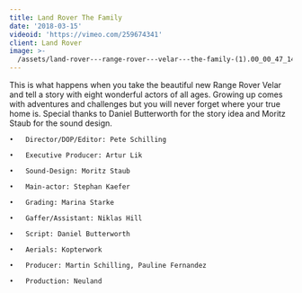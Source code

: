 ```yaml
---
title: Land Rover The Family
date: '2018-03-15'
videoid: 'https://vimeo.com/259674341'
client: Land Rover
image: >-
  /assets/land-rover---range-rover---velar---the-family-(1).00_00_47_14.standbild001_thumb.jpg
---
```

This is what happens when you take the beautiful new Range Rover Velar and tell a story with eight wonderful actors of all ages. Growing up comes with adventures and challenges but you will never forget where your true home is. Special thanks to Daniel Butterworth for the story idea and Moritz Staub for the sound design.

	•	Director/DOP/Editor: Pete Schilling

	•	Executive Producer: Artur Lik

	•	Sound-Design: Moritz Staub

	•	Main-actor: Stephan Kaefer

	•	Grading: Marina Starke

	•	Gaffer/Assistant: Niklas Hill

	•	Script: Daniel Butterworth

	•	Aerials: Kopterwork

	•	Producer: Martin Schilling, Pauline Fernandez

	•	Production: Neuland
